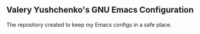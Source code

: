## Valery Yushchenko's GNU Emacs Configuration

The repository created to keep my Emacs configs in a safe place.

